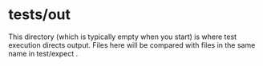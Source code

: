 # tests/out

This directory (which is typically empty when you start)
is where test execution directs output.  Files here will
be compared with files in the same name in test/expect . 
